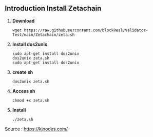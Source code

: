 ## Introduction Install Zetachain

1. **Download**
	```
	wget https://raw.githubusercontent.com/blockReal/Validator-Test/main/Zetachain/zeta.sh
	```
2. **Install dos2unix**
	```
	sudo apt-get install dos2unix
	dos2unix zeta.sh
	sudo apt-get install dos2unix
	```
2. **create sh**
	```
	dos2unix zeta.sh
	```
2. **Access sh**
	```
	chmod +x zeta.sh
	```

2. **Install**
	```
	./zeta.sh
	```
Source : https://kjnodes.com/
